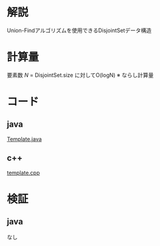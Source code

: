 # 解説

Union-Findアルゴリズムを使用できるDisjointSetデータ構造

# 計算量

要素数 *N* = DisjointSet.size に対してO(logN)
※ ならし計算量

# コード

## java

[Template.java](../lib/java/Template.java)

## c++

[template.cpp](../lib/cpp/template.cpp)

# 検証

## java

なし
